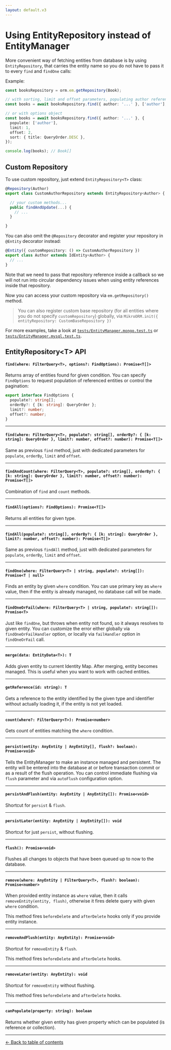 ```yaml
---
layout: default.v3
---
```


# Using EntityRepository instead of EntityManager

More convenient way of fetching entities from database is by using `EntityRepository`, that
carries the entity name so you do not have to pass it to every `find` and `findOne` calls:

Example:

```typescript
const booksRepository = orm.em.getRepository(Book);

// with sorting, limit and offset parameters, populating author references
const books = await booksRepository.find({ author: '...' }, ['author'], { title: QueryOrder.DESC }, 2, 1);

// or with options object
const books = await booksRepository.find({ author: '...' }, { 
  populate: ['author'],
  limit: 1,
  offset: 2,
  sort: { title: QueryOrder.DESC },
});

console.log(books); // Book[]
```

## Custom Repository

To use custom repository, just extend `EntityRepository<T>` class:

```typescript
@Repository(Author)
export class CustomAuthorRepository extends EntityRepository<Author> {

  // your custom methods...
  public findAndUpdate(...) {
    // ...
  }

}
```

You can also omit the `@Repository` decorator and register your repository in `@Entity` 
decorator instead:

```typescript
@Entity({ customRepository: () => CustomAuthorRepository })
export class Author extends IdEntity<Author> {
  // ...
}
```

Note that we need to pass that repository reference inside a callback so we will not run
into circular dependency issues when using entity references inside that repository.

Now you can access your custom repository via `em.getRepository()` method.

> You can also register custom base repository (for all entities where you do not specify 
`customRepository`) globally, via `MikroORM.init({ entityRepository: CustomBaseRepository })`

For more examples, take a look at
[`tests/EntityManager.mongo.test.ts`](https://github.com/mikro-orm/mikro-orm/blob/master/tests/EntityManager.mongo.test.ts)
or [`tests/EntityManager.mysql.test.ts`](https://github.com/mikro-orm/mikro-orm/blob/master/tests/EntityManager.mongo.test.ts).

## EntityRepository\<T\> API

#### `find(where: FilterQuery<T>, options?: FindOptions): Promise<T[]>`

Returns array of entities found for given condition. You can specify `FindOptions` to request
population of referenced entities or control the pagination:

```typescript
export interface FindOptions {
  populate?: string[];
  orderBy?: { [k: string]: QueryOrder };
  limit?: number;
  offset?: number;
}
```

---

#### `find(where: FilterQuery<T>, populate?: string[], orderBy?: { [k: string]: QueryOrder }, limit?: number, offset?: number): Promise<T[]>`

Same as previous `find` method, just with dedicated parameters for `populate`, `orderBy`, `limit`
and `offset`.

---

#### `findAndCount(where: FilterQuery<T>, populate?: string[], orderBy?: { [k: string]: QueryOrder }, limit?: number, offset?: number): Promise<T[]>`

Combination of `find` and `count` methods. 

---

#### `findAll(options?: FindOptions): Promise<T[]>`

Returns all entities for given type. 

---

#### `findAll(populate?: string[], orderBy?: { [k: string]: QueryOrder }, limit?: number, offset?: number): Promise<T[]>`

Same as previous `findAll` method, just with dedicated parameters for `populate`, `orderBy`, `limit`
and `offset`.

---

#### `findOne(where: FilterQuery<T> | string, populate?: string[]): Promise<T | null>`

Finds an entity by given `where` condition. You can use primary key as `where` value, then
if the entity is already managed, no database call will be made. 

---

#### `findOneOrFail(where: FilterQuery<T> | string, populate?: string[]): Promise<T>`

Just like `findOne`, but throws when entity not found, so it always resolves to given entity. 
You can customize the error either globally via `findOneOrFailHandler` option, or locally via 
`failHandler` option in `findOneOrFail` call.

---

#### `merge(data: EntityData<T>): T`

Adds given entity to current Identity Map. After merging, entity becomes managed. 
This is useful when you want to work with cached entities. 

---

#### `getReference(id: string): T`

Gets a reference to the entity identified by the given type and identifier without actually 
loading it, if the entity is not yet loaded.

---

#### `count(where?: FilterQuery<T>): Promise<number>`

Gets count of entities matching the `where` condition. 

---

#### `persist(entity: AnyEntity | AnyEntity[], flush?: boolean): Promise<void>`

Tells the EntityManager to make an instance managed and persistent. The entity will be 
entered into the database at or before transaction commit or as a result of the flush 
operation. You can control immediate flushing via `flush` parameter and via `autoFlush`
configuration option. 

---

#### `persistAndFlush(entity: AnyEntity | AnyEntity[]): Promise<void>`

Shortcut for `persist` & `flush`.

---

#### `persistLater(entity: AnyEntity | AnyEntity[]): void`

Shortcut for just `persist`, without flushing. 

---

#### `flush(): Promise<void>`

Flushes all changes to objects that have been queued up to now to the database.

---

#### `remove(where: AnyEntity | FilterQuery<T>, flush?: boolean): Promise<number>`

When provided entity instance as `where` value, then it calls `removeEntity(entity, flush)`, 
otherwise it fires delete query with given `where` condition. 

This method fires `beforeDelete` and `afterDelete` hooks only if you provide entity instance.  

---

#### `removeAndFlush(entity: AnyEntity): Promise<void>`

Shortcut for `removeEntity` & `flush`.

This method fires `beforeDelete` and `afterDelete` hooks. 

---

#### `removeLater(entity: AnyEntity): void`

Shortcut for `removeEntity` without flushing. 

This method fires `beforeDelete` and `afterDelete` hooks. 

---

#### `canPopulate(property: string): boolean`

Returns whether given entity has given property which can be populated (is reference or
collection).

---

[&larr; Back to table of contents](index.md#table-of-contents)
